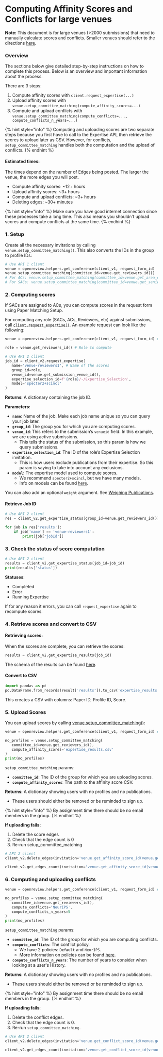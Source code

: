 # Computing Affinity Scores and Conflicts for large venues

**Note:** This document is for large venues (>2000 submissions) that need to manually calculate scores and conflicts. Smaller venues should refer to the directions [here](../../workflows/conferences.md).

### Overview

The sections below give detailed step-by-step instructions on how to complete this process. Below is an overview and important information about the process.&#x20;

There are 3 steps:

1. Compute affinity scores  with `client.request_expertise(...)`
2. Upload affinity scores with  `venue.setup_committee_matching(compute_affinity_scores=...)`
3. Compute and upload conflicts with  `venue.setup_committee_matching(compute_conflicts=..., compute_conflicts_n_years=...)`&#x20;

{% hint style="info" %}
Computing and uploading scores are two separate steps because you first have to call to the Expertise API, then retrieve the scores to upload later as CSV. However, for conflicts, `setup_committee_matching` handles both the computation and the upload of conflicts.
{% endhint %}

#### **Estimated times:**

The times depend on the number of Edges being posted. The larger the venue, the more edges you will post.

* Compute affinity scores: \~12+ hours
* Upload affinity scores: \~3+ hours
* Compute and upload conflicts: \~3+ hours
* Deleting edges: \~30+ minutes

{% hint style="info" %}
Make sure you have good internet connection since these processes take a long time. This also means you shouldn't upload scores and compute conflicts at the same time.
{% endhint %}

### 1. Setup

Create all the necessary invitations by calling `venue.setup_committee_matching()`. This also converts the IDs in the group to profile IDs:

```python
# Use API 1 client
venue = openreview.helpers.get_conference(client_v1, request_form_id)
venue.setup_committee_matching(committee_id=venue.get_reviewers_id())
# For ACs: venue.setup_committee_matching(committee_id=venue.get_area_chairs_id())
# For SACs: venue.setup_committee_matching(committee_id=venue.get_senior_area_chairs_id())
```

### 2. Computing scores

If SACs are assigned to ACs, you can compute scores in the request form using Paper Matching Setup.

For computing any role (SACs, ACs, Reviewers, etc) against submissions, call [`client.request_expertise()`](how-to-compute-affinity-scores.md#requesting-scores-between-a-group-and-all-papers). An example request can look like the following:

```python
venue = openreview.helpers.get_conference(client_v1, request_form_id) # Use API 1 client

role = venue.get_reviewers_id() # Role to compute

# Use API 2 client
job_id = client_v2.request_expertise(
   name='venue-reviewers1', # Name of the scores
   group_id=role,
   venue_id=venue.get_submission_venue_id(),
   expertise_selection_id=f'{role}/-/Expertise_Selection',
   model='specter2+scincl'
)

```

**Returns**: A dictionary containing the job ID.&#x20;

**Parameters:**

* **`name`**: Name of the job. Make each job name unique so you can query your job later.
* **`group_id`**: The group you for which you are computing scores.
* **`venue_id`**: This refers to the submission’s `venueid` field. In this example, we are using active submissions.
  * This tells the status of the submission, so this param is how we query submissions.
* **`expertise_selection_id`**: The ID of the role’s Expertise Selection invitation.
  * This is how users exclude publications from their expertise. So this param is saying to take into account any exclusions.
* **`model`**: The expertise model used to compute scores.
  * We recommend `specter2+scincl`, but we have many models.
  * Info on models can be found [here](https://github.com/openreview/openreview-expertise?tab=readme-ov-file#model-descriptions).

You can also add an optional `weight` argument. See [Weighing Publications](how-to-compute-affinity-scores.md#weighing-publications).

#### Retrieve Job ID

```python
# Use API 2 client
res = client_v2.get_expertise_status(group_id=venue.get_reviewers_id())

for job in res['results']:
    if job['name'] == 'venue-reviewers1':
        print(job['jobId'])
```

### 3. Check the status of score computation

```python
# Use API 2 client
results = client_v2.get_expertise_status(job_id=job_id)
print(results['status'])
```

**Statuses**:

* Completed
* Error
* Running Expertise

If for any reason it errors, you can call `request_expertise` again to recompute scores.

### 4. Retrieve scores and convert to CSV

#### Retrieving scores:&#x20;

When the scores are complete, you can retrieve the scores:

```python
results = client_v2.get_expertise_results(job_id)
```

The schema of the results can be found [here](how-to-compute-affinity-scores.md).

#### Convert to CSV

```python
import pandas as pd
pd.DataFrame.from_records(result['results']).to_csv('expertise_results.csv', index=False, header=False)
```

This creates a CSV with columns: Paper ID, Profile ID, Score.

### 5. Upload Scores

You can upload scores by calling [venue.setup\_committee\_matching()](how-to-compute-affinity-scores.md#uploading-scores-from-a-csv):

```python
venue = openreview.helpers.get_conference(client_v1, request_form_id) # Use API 1 client

no_profiles = venue.setup_committee_matching(
   committee_id=venue.get_reviewers_id(),
   compute_affinity_scores='expertise_results.csv'
)
print(no_profiles)
```

`setup_committee_matching` params:

* **`committee_id`**: The ID of the group for which you are uploading scores.
* **`compute_affinity_scores`**: The path to the affinity score CSV.

**Returns**: A dictionary showing users with no profiles and no publications.

* These users should either be removed or be reminded to sign up.

{% hint style="info" %}
By assignment time there should be no email members in the group.
{% endhint %}

**If uploading fails:**&#x20;

1. Delete the score edges
2. Check that the edge count is 0
3. Re-run setup\_committee\_matching

```python
# API 2 client
client_v2.delete_edges(invitation='venue.get_affinity_score_id(venue.get_reviewers_id())')

client_v2.get_edges_count(invitation='venue.get_affinity_score_id(venue.get_reviewers_id())')
```

### 6. Computing and uploading conflicts

```python
venue = openreview.helpers.get_conference(client_v1, request_form_id) # Use API 1 client

no_profiles = venue.setup_committee_matching(
   committee_id=venue.get_reviewers_id(),
   compute_conflicts='NeurIPS',
   compute_conflicts_n_years=5
)
print(no_profiles)
```

`setup_committee_matching` params:

* **`committee_id`**: The ID of the group for which you are computing conflicts.
* **`compute_conflicts`**: The conflict policy.
  * We have 2 policies: `Default` and `NeurIPS`.&#x20;
  * More information on policies can be found [here](how-to-do-automatic-assignments/how-to-setup-paper-matching-by-calculating-affinity-scores-and-conflicts.md).
* **`compute_conflicts_n_years`**: The number of years to consider when looking at a user's History.

**Returns**: A dictionary showing users with no profiles and no publications.

* These users should either be removed or be reminded to sign up.

{% hint style="info" %}
By assignment time there should be no email members in the group.
{% endhint %}

**If uploading fails**:&#x20;

1. Delete the conflict edges.
2. Check that the edge count is 0.
3. Re-run `setup_committee_matching`.

```python
# Use API 2 client
client_v2.delete_edges(invitation='venue.get_conflict_score_id(venue.get_reviewers_id())')

client_v2.get_edges_count(invitation='venue.get_conflict_score_id(venue.get_reviewers_id())')
```
